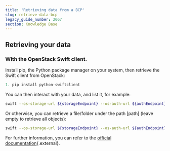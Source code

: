 ```yaml
---
title: 'Retrieving data from a BCP'
slug: retrieve-data-bcp
legacy_guide_number: 2067
section: Knowledge Base
---
```


## Retrieving your data

### With the OpenStack Swift client.
Install pip, the Python package manager on your system, then retrieve the Swift client from OpenStack:


```python
1. pip install python-swiftclient
```

You can then interact with your data, and list it, for example:


```bash
swift --os-storage-url ${storageEndpoint} --os-auth-url ${authEndpoint} --os-username ${login} --os-password ${password} --os-region-name ${region} --os-tenant-id ${tenantId} list ${container}
```

Or otherwise, you can retrieve a file/folder under the path \[path] (leave empty to retrieve all objects):


```bash
swift --os-storage-url ${storageEndpoint} --os-auth-url ${authEndpoint} --os-username ${login} --os-password ${password} --os-region-name ${region} --os-tenant-id ${tenantId} download ${container} [path]
```

For further information, you can refer to the [official documentation](http://docs.openstack.org/cli-reference/content/swiftclient_commands.html){.external}.